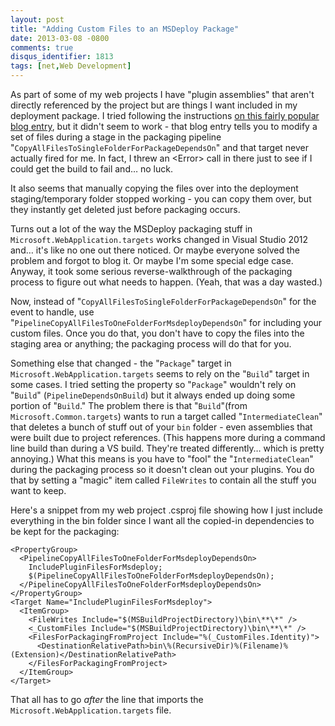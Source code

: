 ```yaml
---
layout: post
title: "Adding Custom Files to an MSDeploy Package"
date: 2013-03-08 -0800
comments: true
disqus_identifier: 1813
tags: [net,Web Development]
---
```

As part of some of my web projects I have "plugin assemblies" that
aren't directly referenced by the project but are things I want included
in my deployment package. I tried following the instructions [on this
fairly popular blog
entry](http://sedodream.com/2010/05/01/WebDeploymentToolMSDeployBuildPackageIncludingExtraFilesOrExcludingSpecificFiles.aspx),
but it didn't seem to work - that blog entry tells you to modify a set
of files during a stage in the packaging pipeline
"`CopyAllFilesToSingleFolderForPackageDependsOn`" and that target never
actually fired for me. In fact, I threw an \<Error\> call in there just
to see if I could get the build to fail and… no luck.

It also seems that manually copying the files over into the deployment
staging/temporary folder stopped working - you can copy them over, but
they instantly get deleted just before packaging occurs.

Turns out a lot of the way the MSDeploy packaging stuff in
`Microsoft.WebApplication.targets` works changed in Visual Studio 2012
and… it's like no one out there noticed. Or maybe everyone solved the
problem and forgot to blog it. Or maybe I'm some special edge case.
Anyway, it took some serious reverse-walkthrough of the packaging
process to figure out what needs to happen. (Yeah, that was a day
wasted.)

Now, instead of "`CopyAllFilesToSingleFolderForPackageDependsOn`" for
the event to handle, use
"`PipelineCopyAllFilesToOneFolderForMsdeployDependsOn`" for including
your custom files. Once you do that, you don't have to copy the files
into the staging area or anything; the packaging process will do that
for you.

Something else that changed - the "`Package`" target in
`Microsoft.WebApplication.targets` seems to rely on the "`Build`" target
in some cases. I tried setting the property so "`Package`" wouldn't rely
on "`Build`" (`PipelineDependsOnBuild`) but it always ended up doing
some portion of "`Build`." The problem there is that "`Build`"(from
`Microsoft.Common.targets`) wants to run a target called
"`IntermediateClean`" that deletes a bunch of stuff out of your `bin`
folder - even assemblies that were built due to project references.
(This happens more during a command line build than during a VS build.
They're treated differently… which is pretty annoying.) What this means
is you have to "fool" the "`IntermediateClean`" during the packaging
process so it doesn't clean out your plugins. You do that by setting a
"magic" item called `FileWrites` to contain all the stuff you want to
keep.

Here's a snippet from my web project .csproj file showing how I just
include everything in the bin folder since I want all the copied-in
dependencies to be kept for the packaging:

    <PropertyGroup>
      <PipelineCopyAllFilesToOneFolderForMsdeployDependsOn>
        IncludePluginFilesForMsdeploy;
        $(PipelineCopyAllFilesToOneFolderForMsdeployDependsOn);
      </PipelineCopyAllFilesToOneFolderForMsdeployDependsOn>
    </PropertyGroup>
    <Target Name="IncludePluginFilesForMsdeploy">
      <ItemGroup>
        <FileWrites Include="$(MSBuildProjectDirectory)\bin\**\*" />
        <_CustomFiles Include="$(MSBuildProjectDirectory)\bin\**\*" />
        <FilesForPackagingFromProject Include="%(_CustomFiles.Identity)">
          <DestinationRelativePath>bin\%(RecursiveDir)%(Filename)%(Extension)</DestinationRelativePath>
        </FilesForPackagingFromProject>
      </ItemGroup>
    </Target>

That all has to go *after* the line that imports the
`Microsoft.WebApplication.targets` file.

